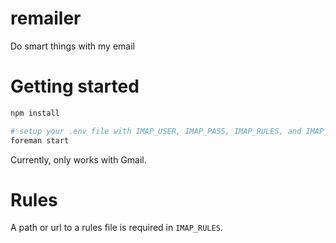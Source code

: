 remailer
========

Do smart things with my email


# Getting started

```bash
npm install

# setup your .env file with IMAP_USER, IMAP_PASS, IMAP_RULES, and IMAP_UID
foreman start
```

Currently, only works with Gmail.


# Rules

A path or url to a rules file is required in `IMAP_RULES`.
